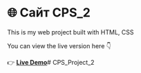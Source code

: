 # 🌐 Сайт CPS_2

This is my web project built with HTML, CSS

You can view the live version here 👇  

👉 **[Live Demo](k)**# CPS_Project_2
